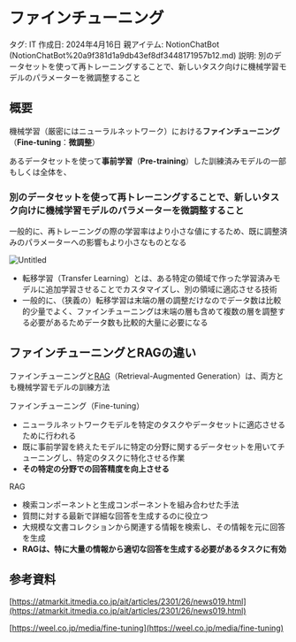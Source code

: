 # ファインチューニング

タグ: IT
作成日: 2024年4月16日
親アイテム: NotionChatBot (NotionChatBot%20a9f381d1a9db43ef8df3448171957b12.md)
説明: 別のデータセットを使って再トレーニングすることで、新しいタスク向けに機械学習モデルのパラメーターを微調整すること

## 概要

機械学習（厳密にはニューラルネットワーク）における**ファインチューニング**（**Fine-tuning**：**微調整**）

あるデータセットを使って**事前学習**（**Pre-training**）した訓練済みモデルの一部もしくは全体を、

### 別のデータセットを使って再トレーニングすることで、新しいタスク向けに機械学習モデルのパラメーターを微調整すること

一般的に、再トレーニングの際の学習率はより小さな値にするため、既に調整済みのパラメーターへの影響もより小さなものとなる

![Untitled](%E3%83%95%E3%82%A1%E3%82%A4%E3%83%B3%E3%83%81%E3%83%A5%E3%83%BC%E3%83%8B%E3%83%B3%E3%82%AF%E3%82%99%20d979e3e83cca41bb9446e0c427815d6b/Untitled.png)

- 転移学習（Transfer Learning）とは、ある特定の領域で作った学習済みモデルに追加学習させることでカスタマイズし、別の領域に適応させる技術
- 一般的に、（狭義の）転移学習は末端の層の調整だけなのでデータ数は比較的少量でよく、ファインチューニングは末端の層も含めて複数の層を調整する必要があるためデータ数も比較的大量に必要になる

## **ファインチューニングとRAGの違い**

ファインチューニングと[RAG](https://weel.co.jp/media/rag)（Retrieval-Augmented Generation）は、両方とも機械学習モデルの訓練方法

ファインチューニング（Fine-tuning）

- ニューラルネットワークモデルを特定のタスクやデータセットに適応させるために行われる
- 既に事前学習を終えたモデルに特定の分野に関するデータセットを用いてチューニングし、特定のタスクに特化させる作業
- **その特定の分野での回答精度を向上させる**

RAG

- 検索コンポーネントと生成コンポーネントを組み合わせた手法
- 質問に対する最新で詳細な回答を生成するのに役立つ
- 大規模な文書コレクションから関連する情報を検索し、その情報を元に回答を生成
- **RAGは、特に大量の情報から適切な回答を生成する必要があるタスクに有効**

## 参考資料

[https://atmarkit.itmedia.co.jp/ait/articles/2301/26/news019.html](https://atmarkit.itmedia.co.jp/ait/articles/2301/26/news019.html)

[https://weel.co.jp/media/fine-tuning](https://weel.co.jp/media/fine-tuning)